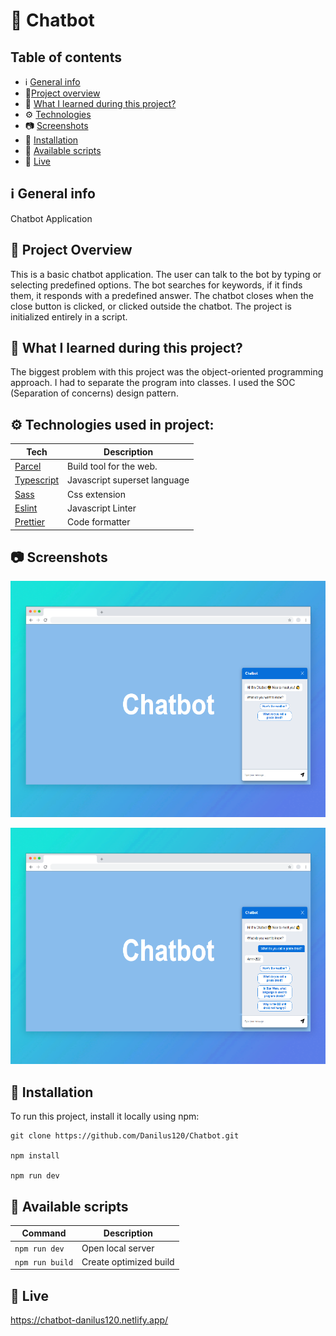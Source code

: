 # 🤖 Chatbot

## Table of contents
* ℹ️ [General info](#general-info)
* 🎉[Project overview](#project-overview)
* 📖 [What I learned during this project?](#what-i-learned-during-this-project)
* ⚙️ [Technologies](#technologies)
* 📷 [Screenshots](#screenshots)
* 💾 [Installation](#installation)
* 📜 [Available scripts](#available-scripts)
* 🔴 [Live](#live)

## ℹ️ General info

Chatbot Application

## 🎉 Project Overview

This is a basic chatbot application. The user can talk to the bot by typing or selecting predefined options. The bot searches for keywords, if it finds them, it responds with a predefined answer. The chatbot closes when the close button is clicked, or clicked outside the chatbot. The project is initialized entirely in a script. 

## 📖 What I learned during this project?

The biggest problem with this project was the object-oriented programming approach. I had to separate the program into classes. I used the SOC (Separation of concerns) design pattern.
	
## ⚙️ Technologies used in project:

| Tech                                                    | Description                              |
| ------------------------------------------------------- | ---------------------------------------- |
| [Parcel](https://parceljs.org/)                         | Build tool for the web.                  |
| [Typescript](https://www.typescriptlang.org/)           | Javascript superset language             |
| [Sass](https://sass-lang.com/)                          | Css extension                            |
| [Eslint](https://eslint.org/)                           | Javascript Linter                        |
| [Prettier](https://prettier.io/)                        | Code formatter                           |

## 📷 Screenshots

<p align="center">
    <img src="screenshots/1.png" alt="Screen Shot">
</p>

<p align="center">
    <img src="screenshots/2.png" alt="Screen Shot">
</p>

## 💾 Installation

To run this project, install it locally using npm:

```
git clone https://github.com/Danilus120/Chatbot.git

npm install

npm run dev
```

## 📜 Available scripts

| Command                   | Description                   |
| ------------------------- | ----------------------------- |
| `npm run dev`             | Open local server             |
| `npm run build`           | Create optimized build        |


## 🔴 Live

https://chatbot-danilus120.netlify.app/